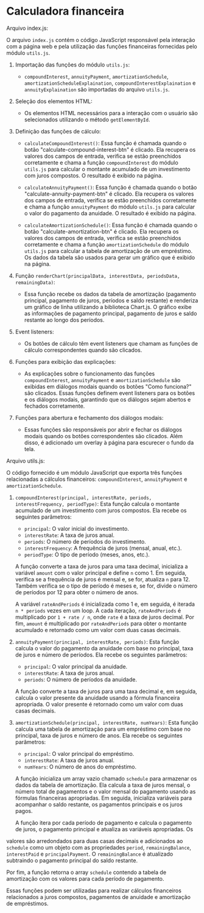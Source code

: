 # Calculadora financeira

Arquivo index.js:

O arquivo `index.js` contém o código JavaScript responsável pela interação com a página web e pela utilização das funções financeiras fornecidas pelo módulo `utils.js`. 

1. Importação das funções do módulo `utils.js`:
   - `compoundInterest`, `annuityPayment`, `amortizationSchedule`, `amortizationScheduleExplaination`, `compoundInterestExplaination` e `annuityExplaination` são importadas do arquivo `utils.js`.

2. Seleção dos elementos HTML:
   - Os elementos HTML necessários para a interação com o usuário são selecionados utilizando o método `getElementById`.

3. Definição das funções de cálculo:
   - `calculateCompoundInterest()`: Essa função é chamada quando o botão "calculate-compound-interest-btn" é clicado. Ela recupera os valores dos campos de entrada, verifica se estão preenchidos corretamente e chama a função `compoundInterest` do módulo `utils.js` para calcular o montante acumulado de um investimento com juros compostos. O resultado é exibido na página.
   
   - `calculateAnnuityPayment()`: Essa função é chamada quando o botão "calculate-annuity-payment-btn" é clicado. Ela recupera os valores dos campos de entrada, verifica se estão preenchidos corretamente e chama a função `annuityPayment` do módulo `utils.js` para calcular o valor do pagamento da anuidade. O resultado é exibido na página.
   
   - `calculateAmortizationSchedule()`: Essa função é chamada quando o botão "calculate-amortization-btn" é clicado. Ela recupera os valores dos campos de entrada, verifica se estão preenchidos corretamente e chama a função `amortizationSchedule` do módulo `utils.js` para calcular a tabela de amortização de um empréstimo. Os dados da tabela são usados para gerar um gráfico que é exibido na página.

4. Função `renderChart(principalData, interestData, periodsData, remainingData)`:
   - Essa função recebe os dados da tabela de amortização (pagamento principal, pagamento de juros, períodos e saldo restante) e renderiza um gráfico de linha utilizando a biblioteca Chart.js. O gráfico exibe as informações de pagamento principal, pagamento de juros e saldo restante ao longo dos períodos.

5. Event listeners:
   - Os botões de cálculo têm event listeners que chamam as funções de cálculo correspondentes quando são clicados.

6. Funções para exibição das explicações:
   - As explicações sobre o funcionamento das funções `compoundInterest`, `annuityPayment` e `amortizationSchedule` são exibidas em diálogos modais quando os botões "Como funciona?" são clicados. Essas funções definem event listeners para os botões e os diálogos modais, garantindo que os diálogos sejam abertos e fechados corretamente.

7. Funções para abertura e fechamento dos diálogos modais:
   - Essas funções são responsáveis por abrir e fechar os diálogos modais quando os botões correspondentes são clicados. Além disso, é adicionado um overlay à página para escurecer o fundo da tela.

Arquivo utils.js:

O código fornecido é um módulo JavaScript que exporta três funções relacionadas a cálculos financeiros: `compoundInterest`, `annuityPayment` e `amortizationSchedule`.

1. `compoundInterest(principal, interestRate, periods, interestFrequency, periodType)`: Esta função calcula o montante acumulado de um investimento com juros compostos. Ela recebe os seguintes parâmetros:
   - `principal`: O valor inicial do investimento.
   - `interestRate`: A taxa de juros anual.
   - `periods`: O número de períodos do investimento.
   - `interestFrequency`: A frequência de juros (mensal, anual, etc.).
   - `periodType`: O tipo de período (meses, anos, etc.).
   
   A função converte a taxa de juros para uma taxa decimal, inicializa a variável `amount` com o valor principal e define `n` como 1. Em seguida, verifica se a frequência de juros é mensal e, se for, atualiza `n` para 12. Também verifica se o tipo de período é meses e, se for, divide o número de períodos por 12 para obter o número de anos. 

   A variável `rateAndPeriods` é inicializada como 1 e, em seguida, é iterada `n * periods` vezes em um loop. A cada iteração, `rateAndPeriods` é multiplicado por `1 + rate / n`, onde `rate` é a taxa de juros decimal. Por fim, `amount` é multiplicado por `rateAndPeriods` para obter o montante acumulado e retornado como um valor com duas casas decimais.

2. `annuityPayment(principal, interestRate, periods)`: Esta função calcula o valor do pagamento da anuidade com base no principal, taxa de juros e número de períodos. Ela recebe os seguintes parâmetros:
   - `principal`: O valor principal da anuidade.
   - `interestRate`: A taxa de juros anual.
   - `periods`: O número de períodos da anuidade.
   
   A função converte a taxa de juros para uma taxa decimal e, em seguida, calcula o valor presente da anuidade usando a fórmula financeira apropriada. O valor presente é retornado como um valor com duas casas decimais.

3. `amortizationSchedule(principal, interestRate, numYears)`: Esta função calcula uma tabela de amortização para um empréstimo com base no principal, taxa de juros e número de anos. Ela recebe os seguintes parâmetros:
   - `principal`: O valor principal do empréstimo.
   - `interestRate`: A taxa de juros anual.
   - `numYears`: O número de anos do empréstimo.
   
   A função inicializa um array vazio chamado `schedule` para armazenar os dados da tabela de amortização. Ela calcula a taxa de juros mensal, o número total de pagamentos e o valor mensal do pagamento usando as fórmulas financeiras apropriadas. Em seguida, inicializa variáveis para acompanhar o saldo restante, os pagamentos principais e os juros pagos.

   A função itera por cada período de pagamento e calcula o pagamento de juros, o pagamento principal e atualiza as variáveis apropriadas. Os

 valores são arredondados para duas casas decimais e adicionados ao `schedule` como um objeto com as propriedades `period`, `remainingBalance`, `interestPaid` e `principalPayment`. O `remainingBalance` é atualizado subtraindo o pagamento principal do saldo restante.

   Por fim, a função retorna o array `schedule` contendo a tabela de amortização com os valores para cada período de pagamento.

Essas funções podem ser utilizadas para realizar cálculos financeiros relacionados a juros compostos, pagamentos de anuidade e amortização de empréstimos.